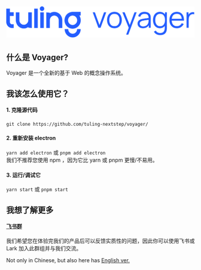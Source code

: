 # ![Tuling Voyager](tuling_voyager.png)

## 什么是 Voyager?
Voyager 是一个全新的基于 Web 的概念操作系统。
## 我该怎么使用它？
#### 1. 克隆源代码
   `git clone https://github.com/tuling-nextstep/voyager/`
#### 2. 重新安装 electron  
   `yarn add electron` 或 `pnpm add electron`  
   我们不推荐您使用 npm ，因为它比 yarn 或 pnpm 更慢/不易用。
#### 3. 运行/调试它
   `yarn start` 或 `pnpm start`
## 我想了解更多
#### [飞书群](https://applink.feishu.cn/client/chat/chatter/add_by_link?link_token=21drce32-eb2f-4250-9f44-3f3a9ccc60e5)
我们希望您在体验完我们的产品后可以反馈实质性的问题，因此你可以使用飞书或 Lark 加入此群组并与我们交流。
  
Not only in Chinese, but also here has [English ver.](README.md)
